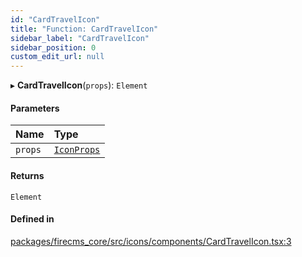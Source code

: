 ```yaml
---
id: "CardTravelIcon"
title: "Function: CardTravelIcon"
sidebar_label: "CardTravelIcon"
sidebar_position: 0
custom_edit_url: null
---
```


▸ **CardTravelIcon**(`props`): `Element`

#### Parameters

| Name | Type |
| :------ | :------ |
| `props` | [`IconProps`](../types/IconProps.md) |

#### Returns

`Element`

#### Defined in

[packages/firecms_core/src/icons/components/CardTravelIcon.tsx:3](https://github.com/FireCMSco/firecms/blob/d45f3739/packages/firecms_core/src/icons/components/CardTravelIcon.tsx#L3)
